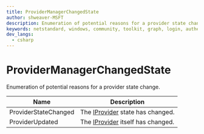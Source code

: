 ```yaml
---
title: ProviderManagerChangedState
author: shweaver-MSFT
description: Enumeration of potential reasons for a provider state change.
keywords: netstandard, windows, community, toolkit, graph, login, authentication, provider, providers, identity
dev_langs:
  - csharp
---
```


# ProviderManagerChangedState

Enumeration of potential reasons for a provider state change.

| Name | Description |
| -- | -- |
| ProviderStateChanged | The [IProvider](./IProvider.md) state has changed.|
| ProviderUpdated | The [IProvider](./IProvider.md) itself has changed. |
